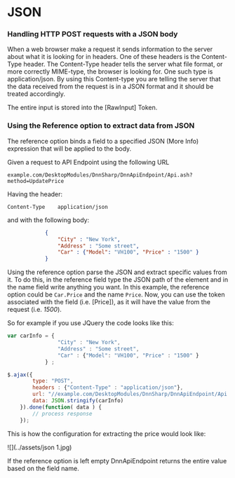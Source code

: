 # JSON

### Handling HTTP POST requests with a JSON body

When a web browser make a request it sends information to the server about what it is looking for in headers. One of these headers is the Content-Type header. The Content-Type header tells the server what file format, or more correctly MIME-type, the browser is looking for. One such type is application/json. By using this Content-type you are telling the server that the data received from the request is in a JSON format and it should be treated accordingly.

The entire input is stored into the [RawInput] Token.

### Using the Reference option to extract data from JSON

The reference option binds a field to a specified JSON (More Info) expression that will be applied to the body. 

Given a request to API Endpoint using the following URL

``example.com/DesktopModules/DnnSharp/DnnApiEndpoint/Api.ash?method=UpdatePrice``

Having the header:

``Content-Type    application/json``

and with the following body:

```json
            {
                "City" : "New York",
                "Address" : "Some street",
                "Car" : {"Model": "VH100", "Price" : "1500" }
            }
```

Using the reference option parse the JSON and extract specific values from it. To do this, in the reference field type the JSON path of the element and in the name field write anything you want. In this example, the reference option could be ``Car.Price`` and the name ``Price``. Now, you can use the token associated with the field (i.e. [Price]), as it will have the value from the request (i.e. *1500*).

So for example if you use JQuery the code looks like this:

```js
var carInfo = {
                "City" : "New York",
                "Address" : "Some street",
                "Car" : {"Model": "VH100", "Price" : "1500" }
            } ;

$.ajax({
        type: "POST",
        headers : {"Content-Type" : "application/json"},
        url: "//example.com/DesktopModules/DnnSharp/DnnApiEndpoint/Api.ashx?method=UpdatePrice",
        data: JSON.stringify(carInfo)
    }).done(function( data ) {
        // process response
    });
```

This is how the configuration for extracting the price would look like:

![](../assets/json 1.jpg)

If the reference option is left empty DnnApiEndpoint returns the entire value based on the field name.